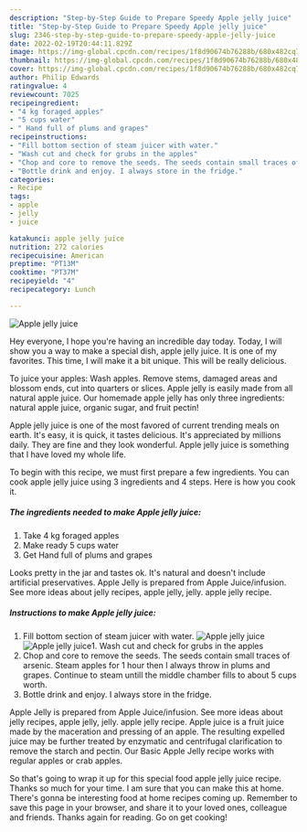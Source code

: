 ```yaml
---
description: "Step-by-Step Guide to Prepare Speedy Apple jelly juice"
title: "Step-by-Step Guide to Prepare Speedy Apple jelly juice"
slug: 2346-step-by-step-guide-to-prepare-speedy-apple-jelly-juice
date: 2022-02-19T20:44:11.829Z
image: https://img-global.cpcdn.com/recipes/1f8d90674b76288b/680x482cq70/apple-jelly-juice-recipe-main-photo.jpg
thumbnail: https://img-global.cpcdn.com/recipes/1f8d90674b76288b/680x482cq70/apple-jelly-juice-recipe-main-photo.jpg
cover: https://img-global.cpcdn.com/recipes/1f8d90674b76288b/680x482cq70/apple-jelly-juice-recipe-main-photo.jpg
author: Philip Edwards
ratingvalue: 4
reviewcount: 7025
recipeingredient:
- "4 kg foraged apples"
- "5 cups water"
- " Hand full of plums and grapes"
recipeinstructions:
- "Fill bottom section of steam juicer with water."
- "Wash cut and check for grubs in the apples"
- "Chop and core to remove the seeds. The seeds contain small traces of arsenic. Steam apples for 1 hour then I always throw in plums and grapes. Continue to steam untill the middle chamber fills to about 5 cups worth."
- "Bottle drink and enjoy. I always store in the fridge."
categories:
- Recipe
tags:
- apple
- jelly
- juice

katakunci: apple jelly juice 
nutrition: 272 calories
recipecuisine: American
preptime: "PT13M"
cooktime: "PT37M"
recipeyield: "4"
recipecategory: Lunch

---
```



![Apple jelly juice](https://img-global.cpcdn.com/recipes/1f8d90674b76288b/680x482cq70/apple-jelly-juice-recipe-main-photo.jpg)

Hey everyone, I hope you're having an incredible day today. Today, I will show you a way to make a special dish, apple jelly juice. It is one of my favorites. This time, I will make it a bit unique. This will be really delicious.

To juice your apples: Wash apples. Remove stems, damaged areas and blossom ends, cut into quarters or slices. Apple jelly is easily made from all natural apple juice. Our homemade apple jelly has only three ingredients: natural apple juice, organic sugar, and fruit pectin!

Apple jelly juice is one of the most favored of current trending meals on earth. It's easy, it is quick, it tastes delicious. It's appreciated by millions daily. They are fine and they look wonderful. Apple jelly juice is something that I have loved my whole life.


To begin with this recipe, we must first prepare a few ingredients. You can cook apple jelly juice using 3 ingredients and 4 steps. Here is how you cook it.

<!--inarticleads1-->

##### The ingredients needed to make Apple jelly juice:

1. Take 4 kg foraged apples
1. Make ready 5 cups water
1. Get  Hand full of plums and grapes


Looks pretty in the jar and tastes ok. It's natural and doesn't include artificial preservatives. Apple Jelly is prepared from Apple Juice/infusion. See more ideas about jelly recipes, apple jelly, jelly. apple jelly recipe. 

<!--inarticleads2-->

##### Instructions to make Apple jelly juice:

1. Fill bottom section of steam juicer with water.
<img src="https://img-global.cpcdn.com/steps/77678a0007075978/160x128cq70/apple-jelly-juice-recipe-step-1-photo.jpg" alt="Apple jelly juice"><img src="https://img-global.cpcdn.com/steps/e72e5ee87ffeba92/160x128cq70/apple-jelly-juice-recipe-step-1-photo.jpg" alt="Apple jelly juice">1. Wash cut and check for grubs in the apples
1. Chop and core to remove the seeds. The seeds contain small traces of arsenic. Steam apples for 1 hour then I always throw in plums and grapes. Continue to steam untill the middle chamber fills to about 5 cups worth.
1. Bottle drink and enjoy. I always store in the fridge.


Apple Jelly is prepared from Apple Juice/infusion. See more ideas about jelly recipes, apple jelly, jelly. apple jelly recipe. Apple juice is a fruit juice made by the maceration and pressing of an apple. The resulting expelled juice may be further treated by enzymatic and centrifugal clarification to remove the starch and pectin. Our Basic Apple Jelly recipe works with regular apples or crab apples. 

So that's going to wrap it up for this special food apple jelly juice recipe. Thanks so much for your time. I am sure that you can make this at home. There's gonna be interesting food at home recipes coming up. Remember to save this page in your browser, and share it to your loved ones, colleague and friends. Thanks again for reading. Go on get cooking!
